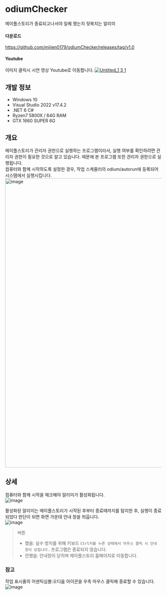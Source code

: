 # odiumChecker
메이플스토리가 종료되고나서야 일퀘 했는지 뒷북치는 알리미

#### 다운로드
https://github.com/mijien0179/odiumChecker/releases/tag/v1.0

#### Youtube
이미지 클릭시 시연 영상 Youtube로 이동합니다.
[![Untitled_1 3 1](https://user-images.githubusercontent.com/40613626/208830689-ae27f93f-d07c-49f5-942d-61459bdb891c.png)](https://youtu.be/7SvIDnwGuho)

## 개발 정보
- Windows 10
- Visual Studio 2022 v17.4.2
- .NET 6 C#
- Ryzen7 5800X / 64G RAM
- GTX 1660 SUPER 6G


## 개요
메이플스토리가 관리자 권한으로 실행하는 프로그램이라서, 실행 여부를 확인하려면 관리자 권한이 필요한 것으로 알고 있습니다. 때문에 본 프로그램 또한 관리자 권한으로 실행됩니다.  
컴퓨터와 함께 시작하도록 설정한 경우, 작업 스케줄러의 odium/autorun에 등록되어 시스템에서 실행시킵니다.  
<img width="932" alt="image" src="https://user-images.githubusercontent.com/40613626/208829616-15b5b7c9-9593-491c-927a-76fada41340d.png">


## 상세
컴퓨터와 함께 시작을 체크해야 알리미가 활성화됩니다.  
![image](https://user-images.githubusercontent.com/40613626/208829111-32b1c508-90ac-4d47-8acd-d92c17fe279e.png)

활성화된 알리미는 메이플스토리가 시작된 후부터 종료때까지를 탐지한 후, 실행이 종료되었다 판단이 되면 화면 가운데 안내 창을 띄웁니다.  
![image](https://user-images.githubusercontent.com/40613626/208829887-a70c0a68-a151-41a1-a3aa-0cbaa1fd8fd8.png)  
> 버튼
> - 했음: 실수 방지를 위해 키보드 `Ctrl키를 누른 상태에서 마우스 클릭 시 안내 창이 닫힙니다.` 프로그램은 종료되지 않습니다.
> - 안했음: 안내창이 닫히며 메이플스토리 홈페이지로 이동합니다.

### 참고
작업 표시줄의 어센틱심볼:오디움 아이콘을 우측 마우스 클릭해 종료할 수 있습니다.  
![image](https://user-images.githubusercontent.com/40613626/208829858-a03870e0-1b38-4773-8738-7e5116f4416b.png)
